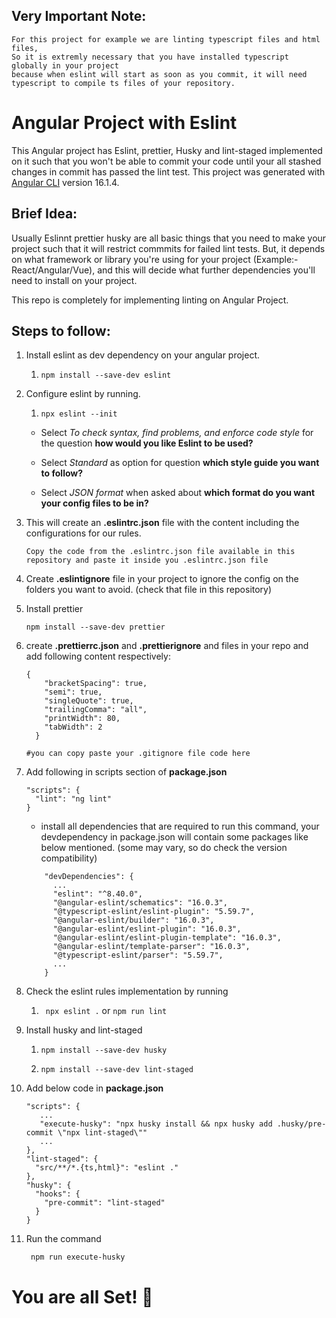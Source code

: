 ## Very Important Note: 
```
For this project for example we are linting typescript files and html files, 
So it is extremly necessary that you have installed typescript globally in your project 
because when eslint will start as soon as you commit, it will need typescript to compile ts files of your repository.
```

# Angular Project with Eslint

This Angular project has Eslint, prettier, Husky and lint-staged implemented on it such that you won't be able to commit your code until your all stashed changes in commit has passed the lint test.
This project was generated with [Angular CLI](https://github.com/angular/angular-cli) version 16.1.4.

## Brief Idea:
Usually Eslinnt prettier husky are all basic things that you need to make your project such that it will restrict commmits for failed lint tests. 
But, it depends on what framework or library you're using for your project (Example:- React/Angular/Vue), and this will decide what further dependencies you'll need to install on your project. 

This repo is completely for implementing linting on Angular Project.

## Steps to follow:

1) Install eslint as dev dependency on your angular project.

    1) `npm install --save-dev eslint`


2) Configure eslint by running. 

    1) `npx eslint --init`

    + Select *To check syntax, find problems, and enforce code style* for the question **how would you like Eslint to be used?**

    + Select *Standard* as option for question **which style guide you want to follow?**

    + Select *JSON format* when asked about **which format do you want your config files to be in?**


3) This will create an **.eslintrc.json** file with the content including the configurations for our rules.

    ```
    Copy the code from the .eslintrc.json file available in this repository and paste it inside you .eslintrc.json file
    ````


4) Create **.eslintignore** file in your project to ignore the config on the folders you want to avoid. (check that file in this repository)


5) Install prettier 

    `npm install --save-dev prettier`


6) create **.prettierrc.json** and **.prettierignore** and files in your repo and add following content respectively:

      ```
      {
          "bracketSpacing": true,
          "semi": true,
          "singleQuote": true,
          "trailingComma": "all",
          "printWidth": 80,
          "tabWidth": 2
        }
      ```

      ```
      #you can copy paste your .gitignore file code here
      ```


7) Add following in scripts section of **package.json**

    ```
    "scripts": {
      "lint": "ng lint"
    }
    ```

    + install all dependencies that are required to run this command, your devdependency in package.json will contain some packages like below mentioned. (some         may vary, so do check the version compatibility)

    ```
        "devDependencies": {
          ...
          "eslint": "^8.40.0",
          "@angular-eslint/schematics": "16.0.3",
          "@typescript-eslint/eslint-plugin": "5.59.7",
          "@angular-eslint/builder": "16.0.3",
          "@angular-eslint/eslint-plugin": "16.0.3",
          "@angular-eslint/eslint-plugin-template": "16.0.3",
          "@angular-eslint/template-parser": "16.0.3",
          "@typescript-eslint/parser": "5.59.7",
          ...
        }
    ```


8) Check the eslint rules implementation by running

    1) ` npx eslint .` or `npm run lint`


9) Install husky and lint-staged

    1) `npm install --save-dev husky`

    2) `npm install --save-dev lint-staged`


10) Add below code in **package.json**
    ```
    "scripts": {
       ...
       "execute-husky": "npx husky install && npx husky add .husky/pre-commit \"npx lint-staged\""   
       ... 
    },
    "lint-staged": {
      "src/**/*.{ts,html}": "eslint ."
    },
    "husky": {
      "hooks": {
        "pre-commit": "lint-staged"
      }
    }
    ```

11) Run the command 

    ` npm run execute-husky`



# You are all Set! :tada:

